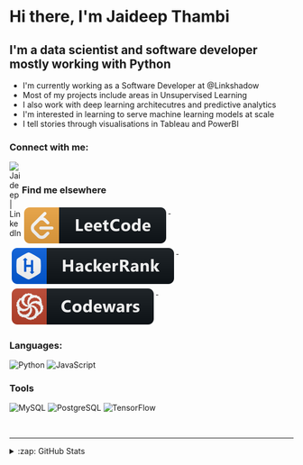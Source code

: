 # Hi there, I'm Jaideep Thambi


## I'm a data scientist and software developer mostly working with Python
- I'm currently working as a Software Developer at @Linkshadow
- Most of my projects include areas in Unsupervised Learning
- I also work with deep learning architecutres and predictive analytics
- I'm interested in learning to serve machine learning models at scale
- I tell stories through visualisations in Tableau and PowerBI



### Connect with me:
[<img align="left" alt="Jaideep | LinkedIn" width="22px" src="https://cdn.jsdelivr.net/npm/simple-icons@v3/icons/linkedin.svg" />][linkedin]

<br />

### Find me elsewhere
<p align="left"> 
  <a href="https://leetcode.com/jaideepthambi96/">
    <img src="https://raw.githubusercontent.com/AbhishekMaira10/AbhishekMaira10/master/Resources/svg/leetcode.svg" alt="leetcode" style="vertical-align:top; margin:4px">
  </a>&nbsp;&nbsp;&nbsp;

  <a href="https://www.hackerrank.com/jaideepthambi96">
    <img src="https://raw.githubusercontent.com/AbhishekMaira10/AbhishekMaira10/master/Resources/svg/hackerrank.svg" alt="hackerrank" style="vertical-align:top; margin:4px">
  </a>&nbsp;&nbsp;&nbsp;
  
  <a href="https://www.codewars.com/users/jp_t_93">
    <img src="https://raw.githubusercontent.com/AbhishekMaira10/AbhishekMaira10/master/Resources/svg/codewars.svg" alt="codewars" style="vertical-align:top; margin:4px">
  </a> &nbsp;&nbsp;&nbsp;
</p>

### Languages:

![Python](https://img.shields.io/badge/-Python-fff?&logo=python)
![JavaScript](https://img.shields.io/badge/-JavaScript-fff?&logo=JavaScript&logoColor=ddc508)


### Tools
![MySQL](https://img.shields.io/badge/-MySQL-fff?&logo=MySQL&logoColor=336791)
![PostgreSQL](https://img.shields.io/badge/-PostgreSQL-fff?&logo=PostgreSQL&logoColor=336791)
![TensorFlow](https://img.shields.io/badge/-TensorFlow-fff?&logo=TensorFlow&logoColor=ddc508)

<br />

---

<details>
  <summary>:zap: GitHub Stats</summary>

  <img align="left" alt="Jaideep's GitHub Stats" src="https://github-readme-stats.codestackr.vercel.app/api?username=jaideepthambi&show_icons=true&hide_border=true" />

</details>


[linkedin]: https://linkedin.com/in/jaideepthambi
